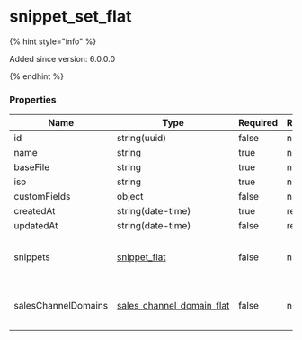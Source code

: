 
# snippet_set_flat

{% hint style="info" %}

Added since version: 6.0.0.0

{% endhint %}

### Properties

|Name|Type|Required|Restrictions|Description|
|---|---|---|---|---|
|id|string(uuid)|false|none|none|
|name|string|true|none|none|
|baseFile|string|true|none|none|
|iso|string|true|none|none|
|customFields|object|false|none|none|
|createdAt|string(date-time)|true|read-only|none|
|updatedAt|string(date-time)|false|read-only|none|
|snippets|[snippet_flat](/schema/snippet_flat.md)|false|none|Added since version: 6.0.0.0|
|salesChannelDomains|[sales_channel_domain_flat](/schema/sales_channel_domain_flat.md)|false|none|Added since version: 6.0.0.0|
